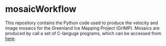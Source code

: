 # mosaicWorkflow

This repository contains the Python code used to produce the velocity and image mosaics for the Greenland Ice Mapping Project (GrIMP). Mosaics are produced by call a set of C-languge programs, which can be accessed from [here](https://github.com/fastice/velocitySource).

